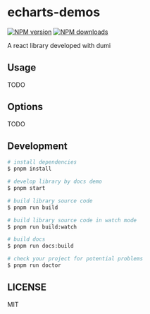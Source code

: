 # echarts-demos

[![NPM version](https://img.shields.io/npm/v/echarts-demos.svg?style=flat)](https://npmjs.org/package/echarts-demos)
[![NPM downloads](http://img.shields.io/npm/dm/echarts-demos.svg?style=flat)](https://npmjs.org/package/echarts-demos)

A react library developed with dumi

## Usage

TODO

## Options

TODO

## Development

```bash
# install dependencies
$ pnpm install

# develop library by docs demo
$ pnpm start

# build library source code
$ pnpm run build

# build library source code in watch mode
$ pnpm run build:watch

# build docs
$ pnpm run docs:build

# check your project for potential problems
$ pnpm run doctor
```

## LICENSE

MIT
